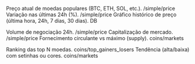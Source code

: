 Preço atual de moedas populares (BTC, ETH, SOL, etc.). /simple/price
Variação nas últimas 24h (%). /simple/price
Gráfico histórico de preço (última hora, 24h, 7 dias, 30 dias). DB

Volume de negociação 24h. /simple/price
Capitalização de mercado. /simple/price
Fornecimento circulante vs máximo (supply). coins/markets

Ranking das top N moedas. coins/top_gainers_losers
Tendência (alta/baixa) com setinhas ou cores. coins/markets
